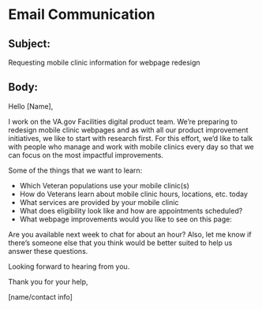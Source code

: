 # Email Communication

## Subject: 

Requesting mobile clinic information for webpage redesign

## Body:

Hello [Name], 

I work on the VA.gov Facilities digital product team. We’re preparing to redesign mobile clinic webpages and as with all our product improvement initiatives, we like to start with research first. For this effort, we’d like to talk with people who manage and work with mobile clinics every day so that we can focus on the most impactful improvements. 

Some of the things that we want to learn:

- Which Veteran populations use your mobile clinic(s)
- How do Veterans learn about mobile clinic hours, locations, etc. today
- What services are provided by your mobile clinic 
- What does eligibility look like and how are appointments scheduled? 
- What webpage improvements would you like to see on this page:


Are you available next week to chat for about an hour?  Also, let me know if there’s someone else that you think would be better suited to help us answer these questions.

Looking forward to hearing from you.

Thank you for your help,

[name/contact info]
